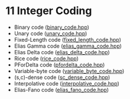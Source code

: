# 11 Integer Coding
 
- Binary code ([binary_code.hpp](binary_code.hpp))
- Unary code ([unary_code.hpp](unary_code.hpp))
- Fixed-Length code ([fixed_length_code.hpp](fixed_length_code.hpp))
- Elias Gamma code ([elias_gamma_code.hpp](elias_gamma_code.hpp))
- Elias Delta code ([elias_delta_code.hpp](elias_delta_code.hpp))
- Rice code ([rice_code.hpp](rice_code.hpp))
- PForDelta code ([pfordelta_code.hpp](pfordelta_code.hpp))
- Variable-byte code ([variable_byte_code.hpp](variable_byte_code.hpp))
- (s,c)-dense code ([sc_dense_code.hpp](sc_dense_code.hpp))
- Interpolative code ([interpolative_code.hpp](interpolative_code.hpp))
- Elias-Fano code ([elias_fano_code.hpp](elias_fano_code.hpp))

